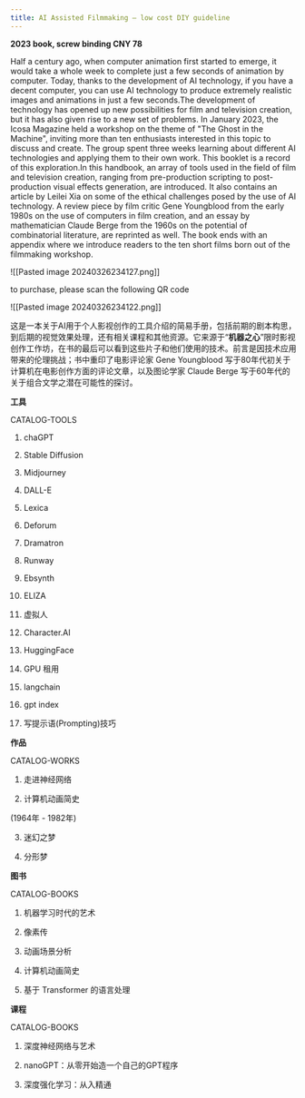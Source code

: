 ```yaml
---
title: AI Assisted Filmmaking — low cost DIY guideline
---
```


**2023 book, screw binding CNY 78**

Half a century ago, when computer animation first started to emerge, it would take a whole week to complete just a few seconds of animation by computer. Today, thanks to the development of AI technology, if you have a decent computer, you can use AI technology to produce extremely realistic images and animations in just a few seconds.The development of technology has opened up new possibilities for film and television creation, but it has also given rise to a new set of problems. In January 2023, the Icosa Magazine held a workshop on the theme of "The Ghost in the Machine", inviting more than ten enthusiasts interested in this topic to discuss and create. The group spent three weeks learning about different AI technologies and applying them to their own work. This booklet is a record of this exploration.In this handbook, an array of tools used in the field of film and television creation, ranging from pre-production scripting to post-production visual effects generation, are introduced. It also contains an article by Leilei Xia on some of the ethical challenges posed by the use of AI technology. A review piece by film critic Gene Youngblood from the early 1980s on the use of computers in film creation, and an essay by mathematician Claude Berge from the 1960s on the potential of combinatorial literature, are reprinted as well. The book ends with an appendix where we introduce readers to the ten short films born out of the filmmaking workshop.

![[Pasted image 20240326234127.png]]

to purchase, please scan the following QR code

![[Pasted image 20240326234122.png]]

这是一本关于AI用于个人影视创作的工具介绍的简易手册，包括前期的剧本构思，到后期的视觉效果处理，还有相关课程和其他资源。它来源于“**机器之心**”限时影视创作工作坊，在书的最后可以看到这些片子和他们使用的技术。前言是因技术应用带来的伦理挑战；书中重印了电影评论家 Gene Youngblood 写于80年代初关于计算机在电影创作方面的评论文章，以及图论学家 Claude Berge 写于60年代的关于组合文学之潜在可能性的探讨。

**工具**

CATALOG-TOOLS

1. chaGPT

2. Stable Diffusion

3. Midjourney

4. DALL-E

5. Lexica

6. Deforum

7. Dramatron

8. Runway

9. Ebsynth

10. ELIZA

11. 虚拟人

12. Character.AI

13. HuggingFace

14. GPU 租用

15. langchain

16. gpt index

17. 写提示语(Prompting)技巧

**作品**

CATALOG-WORKS

1. 走进神经网络

2. 计算机动画简史 

(1964年 - 1982年)

3. 迷幻之梦

4. 分形梦

**图书**

CATALOG-BOOKS

1. 机器学习时代的艺术

2. 像素传

3. 动画场景分析

4. 计算机动画简史

5. 基于 Transformer 的语言处理

**课程**

CATALOG-BOOKS

1. 深度神经网络与艺术

2. nanoGPT：从零开始造一个自己的GPT程序

3. 深度强化学习：从入精通